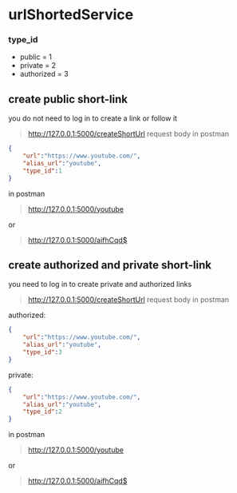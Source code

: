 # urlShortedService

### type_id

* public = 1
* private = 2 
* authorized = 3 


## create public short-link  


you do not need to log in to create a link or follow it

> http://127.0.0.1:5000/createShortUrl
> request body in postman

``` JSON 
{
    "url":"https://www.youtube.com/",
    "alias_url":"youtube",
    "type_id":1
}

```
in postman

> http://127.0.0.1:5000/youtube 

or

> http://127.0.0.1:5000/aifhCqd$



## create authorized and private short-link

you need to log in to create private and authorized links

> http://127.0.0.1:5000/createShortUrl
> request body in postman

authorized:
``` JSON 
{
    "url":"https://www.youtube.com/",
    "alias_url":"youtube",
    "type_id":3
}

```

private:
``` JSON 
{
    "url":"https://www.youtube.com/",
    "alias_url":"youtube",
    "type_id":2
}

```

in postman

> http://127.0.0.1:5000/youtube 

or

> http://127.0.0.1:5000/aifhCqd$

